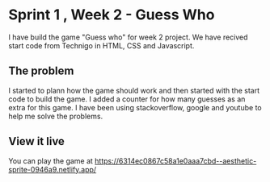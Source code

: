 # Sprint 1 , Week 2 - Guess Who 

I have build the game "Guess who" for week 2 project. We have recived start code from Technigo in HTML, CSS and Javascript. 


## The problem

I started to plann how the game should work and then started with the start code to build the game. I added a counter for how many guesses as an extra for this game. 
I have been using stackoverflow, google and youtube to help me solve the problems. 

## View it live
You can play the game at https://6314ec0867c58a1e0aaa7cbd--aesthetic-sprite-0946a9.netlify.app/ 
